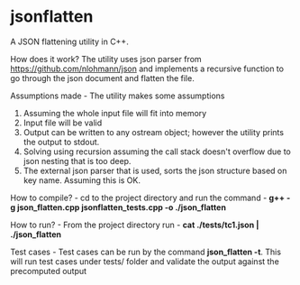 # jsonflatten
A JSON flattening utility in C++. 

How does it work? The utility uses json parser from https://github.com/nlohmann/json and implements a recursive function to go through the json document and flatten the file. 

Assumptions made - The utility makes some assumptions
  1. Assuming the whole input file will fit into memory
  2. Input file will be valid
  3. Output can be written to any ostream object; however the utility prints the output to stdout.
  4. Solving using recursion assuming the call stack doesn't overflow due to json nesting that is too deep.
  5. The external json parser that is used, sorts the json structure based on key name. Assuming this is OK. 

How to compile? - cd to the project directory and run the command - **g++ -g json_flatten.cpp jsonflatten_tests.cpp -o ./json_flatten**

How to run? - From the project directory run - **cat ./tests/tc1.json | ./json_flatten**

Test cases - Test cases can be run by the command **json_flatten -t**. This will run test cases under tests/ folder and validate the output against the precomputed output
